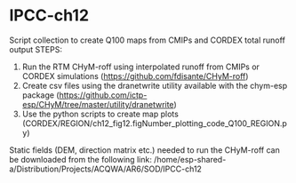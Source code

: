 # IPCC-ch12
Script collection to create Q100 maps from CMIPs and CORDEX total runoff output
STEPS:
1) Run the RTM CHyM-roff using interpolated runoff from CMIPs or CORDEX simulations (https://github.com/fdisante/CHyM-roff)
2) Create csv files using the dranetwrite utility available with the chym-esp package (https://github.com/ictp-esp/CHyM/tree/master/utility/dranetwrite)
3) Use the python scripts to create map plots (CORDEX/REGION/ch12_fig12.figNumber_plotting_code_Q100_REGION.py)

Static fields (DEM, direction matrix etc.) needed to run the CHyM-roff can be downloaded from the following link:
/home/esp-shared-a/Distribution/Projects/ACQWA/AR6/SOD/IPCC-ch12

